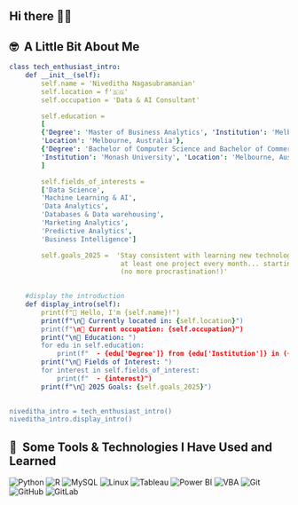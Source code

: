 ## Hi there 👋🏽


<h2> 🤓 &nbsp;A Little Bit About Me</h2>

```yaml
class tech_enthusiast_intro:
    def __init__(self):
        self.name = 'Niveditha Nagasubramanian'
        self.location = f'🇸🇬'
        self.occupation = 'Data & AI Consultant'

        self.education = 
        [
        {'Degree': 'Master of Business Analytics', 'Institution': 'Melbourne Business School', 
        'Location': 'Melbourne, Australia'},
        {'Degree': 'Bachelor of Computer Science and Bachelor of Commerce Specialist', 
        'Institution': 'Monash University', 'Location': 'Melbourne, Australia'}
        ]

        self.fields_of_interests = 
        ['Data Science', 
        'Machine Learning & AI', 
        'Data Analytics',
        'Databases & Data warehousing',
        'Marketing Analytics', 
        'Predictive Analytics',
        'Business Intelligence']

        self.goals_2025 =  'Stay consistent with learning new technologies and complete 
                            at least one project every month... starting now 💪🏽 
                            (no more procrastination!)'
        

    #display the introduction
    def display_intro(self):
        print(f"👋 Hello, I'm {self.name}!")
        print(f"\n📍 Currently located in: {self.location}")
        print(f"\n💼 Current occupation: {self.occupation}")
        print("\n🏫 Education: ")
        for edu in self.education:
            print(f"  - {edu['Degree']} from {edu['Institution']} in ({edu['Location']})")
        print("\n🔬 Fields of Interest: ")
        for interest in self.fields_of_interest:
            print(f"  - {interest}")
        print(f"\n🎯 2025 Goals: {self.goals_2025}")
    

niveditha_intro = tech_enthusiast_intro()
niveditha_intro.display_intro()
```

<h2> 🚀 &nbsp;Some Tools & Technologies I Have Used and Learned</h2>

  ![Python](https://img.shields.io/badge/-Python-black?style=flat-square&logo=Python)
  ![R](https://img.shields.io/badge/-R-276DC3?style=flat-square&logo=R)
  ![MySQL](https://img.shields.io/badge/-MySQL-yellow?style=flat-square&logo=mysql)
  ![Linux](https://img.shields.io/badge/Linux-black?style=flat-square&logo=linux)
  ![Tableau](https://img.shields.io/badge/Powered%20by-Tableau-E97627?style=flat-square&logo=tableau)
  ![Power BI](https://img.shields.io/badge/-Power%20BI-1A1A1A?style=flat-square&logo=powerbi)
  ![VBA](https://img.shields.io/badge/-VBA-5A2A5A?style=flat-square&logo=microsoft)
  ![Git](https://img.shields.io/badge/-Git-black?style=flat-square&logo=git)
  ![GitHub](https://img.shields.io/badge/-GitHub-181717?style=flat-square&logo=github)
  ![GitLab](https://img.shields.io/badge/-GitLab-FCA121?style=flat-square&logo=gitlab)

